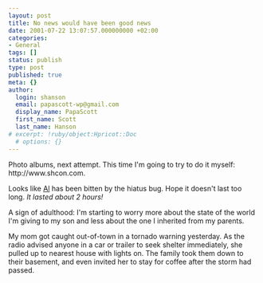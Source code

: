 ```yaml
---
layout: post
title: No news would have been good news
date: 2001-07-22 13:07:57.000000000 +02:00
categories:
- General
tags: []
status: publish
type: post
published: true
meta: {}
author:
  login: shanson
  email: papascott-wp@gmail.com
  display_name: PapaScott
  first_name: Scott
  last_name: Hanson
# excerpt: !ruby/object:Hpricot::Doc
  # options: {}
---
```

<p>Photo albums, next attempt. This time I'm going to try to do it myself: http://www.shcon.com.</p>
<p>Looks like <a href="http://www.vfth.com">Al</a> has been bitten by the hiatus bug. Hope it doesn't last too long. <i>It lasted about 2 hours!</i></p>
<p>A sign of adulthood: I'm starting to worry more about the state of the world I'm giving to my son and less about the one I inherited from my parents.</p>
<p>My mom got caught out-of-town in a tornado warning yesterday. As the radio advised anyone in a car or trailer to seek shelter immediately, she pulled up to nearest house with lights on. The family took them down to their basement, and even invited her to stay for coffee after the storm had passed.</p>
